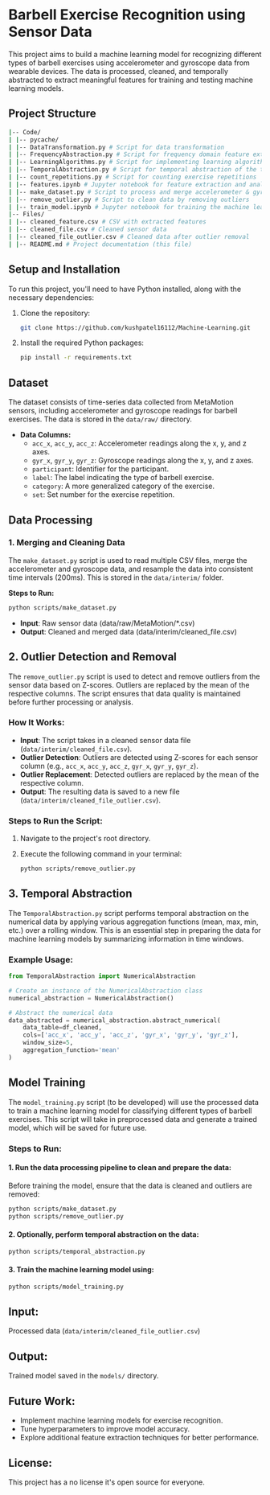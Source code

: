 # Barbell Exercise Recognition using Sensor Data

This project aims to build a machine learning model for recognizing different types of barbell exercises using accelerometer and gyroscope data from wearable devices. The data is processed, cleaned, and temporally abstracted to extract meaningful features for training and testing machine learning models.

## Project Structure
```bash
|-- Code/
| |-- pycache/
| |-- DataTransformation.py # Script for data transformation
| |-- FrequencyAbstraction.py # Script for frequency domain feature extraction
| |-- LearningAlgorithms.py # Script for implementing learning algorithms
| |-- TemporalAbstraction.py # Script for temporal abstraction of the time-series data
| |-- count_repetitions.py # Script for counting exercise repetitions
| |-- features.ipynb # Jupyter notebook for feature extraction and analysis
| |-- make_dataset.py # Script to process and merge accelerometer & gyroscope data
| |-- remove_outlier.py # Script to clean data by removing outliers
| |-- train_model.ipynb # Jupyter notebook for training the machine learning model
|-- Files/
| |-- cleaned_feature.csv # CSV with extracted features
| |-- cleaned_file.csv # Cleaned sensor data
| |-- cleaned_file_outlier.csv # Cleaned data after outlier removal
| |-- README.md # Project documentation (this file)
```

## Setup and Installation

To run this project, you'll need to have Python installed, along with the necessary dependencies:

1. Clone the repository:

    ```bash
    git clone https://github.com/kushpatel16112/Machine-Learning.git
    ```

2. Install the required Python packages:

    ```bash
    pip install -r requirements.txt
    ```

## Dataset

The dataset consists of time-series data collected from MetaMotion sensors, including accelerometer and gyroscope readings for barbell exercises. The data is stored in the `data/raw/` directory.

- **Data Columns:**
  - `acc_x`, `acc_y`, `acc_z`: Accelerometer readings along the x, y, and z axes.
  - `gyr_x`, `gyr_y`, `gyr_z`: Gyroscope readings along the x, y, and z axes.
  - `participant`: Identifier for the participant.
  - `label`: The label indicating the type of barbell exercise.
  - `category`: A more generalized category of the exercise.
  - `set`: Set number for the exercise repetition.

## Data Processing

### 1. Merging and Cleaning Data

The `make_dataset.py` script is used to read multiple CSV files, merge the accelerometer and gyroscope data, and resample the data into consistent time intervals (200ms). This is stored in the `data/interim/` folder.

**Steps to Run:**
```bash
python scripts/make_dataset.py
```

- **Input**: Raw sensor data (data/raw/MetaMotion/*.csv)
- **Output**: Cleaned and merged data (data/interim/cleaned_file.csv)

## 2. Outlier Detection and Removal

The `remove_outlier.py` script is used to detect and remove outliers from the sensor data based on Z-scores. Outliers are replaced by the mean of the respective columns. The script ensures that data quality is maintained before further processing or analysis.

### How It Works:
- **Input**: The script takes in a cleaned sensor data file (`data/interim/cleaned_file.csv`).
- **Outlier Detection**: Outliers are detected using Z-scores for each sensor column (e.g., `acc_x`, `acc_y`, `acc_z`, `gyr_x`, `gyr_y`, `gyr_z`).
- **Outlier Replacement**: Detected outliers are replaced by the mean of the respective column.
- **Output**: The resulting data is saved to a new file (`data/interim/cleaned_file_outlier.csv`).

### Steps to Run the Script:

1. Navigate to the project's root directory.
2. Execute the following command in your terminal:

   ```bash
   python scripts/remove_outlier.py
   ```

## 3. Temporal Abstraction

The `TemporalAbstraction.py` script performs temporal abstraction on the numerical data by applying various aggregation functions (mean, max, min, etc.) over a rolling window. This is an essential step in preparing the data for machine learning models by summarizing information in time windows.

### Example Usage:

```python
from TemporalAbstraction import NumericalAbstraction

# Create an instance of the NumericalAbstraction class
numerical_abstraction = NumericalAbstraction()

# Abstract the numerical data
data_abstracted = numerical_abstraction.abstract_numerical(
    data_table=df_cleaned,
    cols=['acc_x', 'acc_y', 'acc_z', 'gyr_x', 'gyr_y', 'gyr_z'],
    window_size=5,
    aggregation_function='mean'
)
```
## Model Training

The `model_training.py` script (to be developed) will use the processed data to train a machine learning model for classifying different types of barbell exercises. This script will take in preprocessed data and generate a trained model, which will be saved for future use.

### Steps to Run:

#### 1. Run the data processing pipeline to clean and prepare the data:
Before training the model, ensure that the data is cleaned and outliers are removed:

```bash
python scripts/make_dataset.py
python scripts/remove_outlier.py
```

#### 2. Optionally, perform temporal abstraction on the data:
```bash
python scripts/temporal_abstraction.py
```

#### 3. Train the machine learning model using:
```bash
python scripts/model_training.py
```
## Input: 
Processed data (`data/interim/cleaned_file_outlier.csv`)

## Output: 
Trained model saved in the `models/` directory.

## Future Work:
- Implement machine learning models for exercise recognition.
- Tune hyperparameters to improve model accuracy.
- Explore additional feature extraction techniques for better performance.

## License:
This project has a no license it's open source for everyone.

